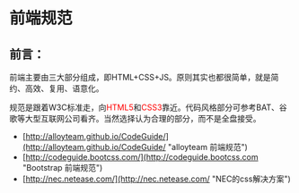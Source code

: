 # 前端规范

## 前言：

前端主要由三大部分组成，即HTML+CSS+JS。原则其实也都很简单，就是简约、高效、复用、语意化。

规范是跟着W3C标准走，向<span style="color:#f00">HTML5</span>和<span style="color:#f00">CSS3</span>靠近。代码风格部分可参考BAT、谷歌等大型互联网公司看齐。当然选择认为合理的部分，而不是全盘接受。



- [http://alloyteam.github.io/CodeGuide/](http://alloyteam.github.io/CodeGuide/ "alloyteam 前端规范")
- [http://codeguide.bootcss.com/](http://codeguide.bootcss.com "Bootstrap 前端规范")
- [http://nec.netease.com/](http://nec.netease.com/ "NEC的css解决方案")